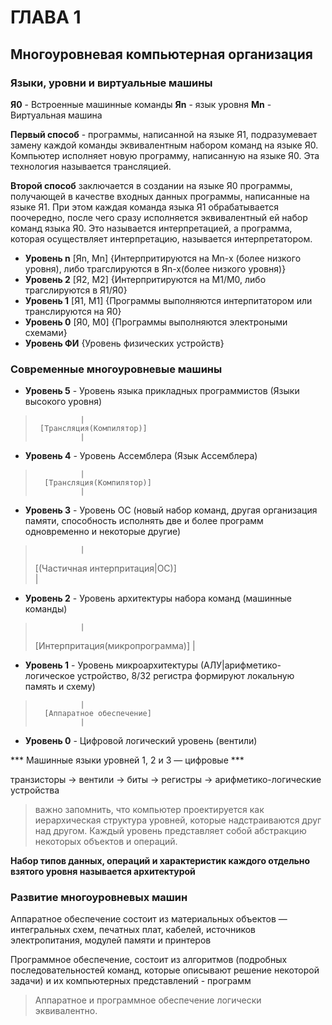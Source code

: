 # ГЛАВА 1

## Многоуровневая компьютерная организация

### Языки, уровни и виртуальные машины

**Я0** - Встроенные машинные команды 
**Яn** - язык уровня
**Mn** - Виртуальная машина 

**Первый способ** - программы, написанной на языке Я1, подразумевает замену каждой команды эквивалентным набором команд на языке Я0.
Компьютер исполняет новую программу, написанную на языке Я0. Эта технология называется трансляцией.

**Второй способ** заключается в создании на языке Я0 программы, получающей
в качестве входных данных программы, написанные на языке Я1. При этом каждая команда языка Я1 обрабатывается поочередно, после чего сразу исполняется эквивалентный ей набор команд языка Я0. Это  называется интерпретацией, а программа, которая осуществляет интерпретацию, называется интерпретатором.


+ **Уровень n** [Яn, Мn] {Интерпритируются на Мn-x (более низкого уровня), либо трагслируются в Яn-x(более низкого уровня)}
+ **Уровень 2** [Я2, М2] {Интерпритируются на М1/М0, либо трагслируются в Я1/Я0}
+ **Уровень 1** [Я1, М1] {Программы выполняются интерпитатором или транслируются на Я0}
+ **Уровень 0** [Я0, М0] {Программы выполняются электроными схемами}
+ **Уровень ФИ** {Уровень физических устройств}

### Современные многоуровневые машины

+ **Уровень 5** - Уровень языка прикладных программистов (Языки высокого уровня)
>               |
>      [Трансляция(Компилятор)]
>               |
+ **Уровень 4** - Уровень Ассемблера (Язык Ассемблера)
>               |
>       [Трансляция(Компилятор)]
>               |

+ **Уровень 3** - Уровень ОС (новый набор команд, другая организация памяти, способность исполнять две и более программ одновременно и некоторые другие)
>               |
>   [(Частичная интерпритация|ОС)] <br/>
>               |
+ **Уровень 2** - Уровень архитектуры набора команд (машинные команды)
>               |
>   [Интерпритация(микропрограмма)]
>               |
+ **Уровень 1** - Уровень микроархитектуры (АЛУ|арифметико-логическое устройство, 8/32 регистра формируют локальную память и схему)
>               |
>       [Аппаратное обеспечение]
>               |
+ **Уровень 0** - Цифровой логический уровень (вентили)

*** Машинные языки уровней 1, 2 и 3 — цифровые ***


транзисторы -> вентили -> биты -> регистры -> арифметико-логические устройства

> важно запомнить, что компьютер проектируется как
> иерархическая структура уровней, которые надстраиваются друг над другом.
> Каждый уровень представляет собой абстракцию некоторых объектов и операций.

**Набор типов данных, операций и характеристик каждого отдельно взятого
уровня называется архитектурой**

### Развитие многоуровневых машин

Аппаратное обеспечение состоит из материальных объектов — интегральных схем, печатных плат,
кабелей, источников электропитания, модулей памяти и принтеров

Программное обеспечение, состоит из алгоритмов (подробных последовательностей команд, которые описывают решение некоторой задачи) и их компьютерных представлений - программ

> Аппаратное и программное обеспечение логически эквивалентно.
